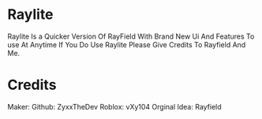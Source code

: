 # Raylite 

Raylite Is a Quicker Version Of RayField With Brand New Ui And Features To use At Anytime If You Do Use Raylite Please Give Credits To Rayfield And Me.



# Credits

Maker: Github: ZyxxTheDev Roblox: vXy104
Orginal Idea: Rayfield
